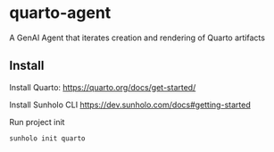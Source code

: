 # quarto-agent
A GenAI Agent that iterates creation and rendering of Quarto artifacts

## Install

Install Quarto: https://quarto.org/docs/get-started/

Install Sunholo CLI https://dev.sunholo.com/docs#getting-started

Run project init

```bash
sunholo init quarto
```